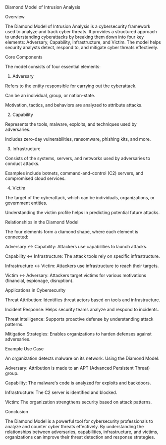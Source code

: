 Diamond Model of Intrusion Analysis

Overview

The Diamond Model of Intrusion Analysis is a cybersecurity framework used to analyze and track cyber threats. It provides a structured approach to understanding cyberattacks by breaking them down into four key elements: Adversary, Capability, Infrastructure, and Victim. The model helps security analysts detect, respond to, and mitigate cyber threats effectively.

Core Components

The model consists of four essential elements:

1. Adversary

Refers to the entity responsible for carrying out the cyberattack.

Can be an individual, group, or nation-state.

Motivation, tactics, and behaviors are analyzed to attribute attacks.

2. Capability

Represents the tools, malware, exploits, and techniques used by adversaries.

Includes zero-day vulnerabilities, ransomware, phishing kits, and more.

3. Infrastructure

Consists of the systems, servers, and networks used by adversaries to conduct attacks.

Examples include botnets, command-and-control (C2) servers, and compromised cloud services.

4. Victim

The target of the cyberattack, which can be individuals, organizations, or government entities.

Understanding the victim profile helps in predicting potential future attacks.

Relationships in the Diamond Model

The four elements form a diamond shape, where each element is connected:

Adversary ↔ Capability: Attackers use capabilities to launch attacks.

Capability ↔ Infrastructure: The attack tools rely on specific infrastructure.

Infrastructure ↔ Victim: Attackers use infrastructure to reach their targets.

Victim ↔ Adversary: Attackers target victims for various motivations (financial, espionage, disruption).

Applications in Cybersecurity

Threat Attribution: Identifies threat actors based on tools and infrastructure.

Incident Response: Helps security teams analyze and respond to incidents.

Threat Intelligence: Supports proactive defense by understanding attack patterns.

Mitigation Strategies: Enables organizations to harden defenses against adversaries.

Example Use Case

An organization detects malware on its network. Using the Diamond Model:

Adversary: Attribution is made to an APT (Advanced Persistent Threat) group.

Capability: The malware's code is analyzed for exploits and backdoors.

Infrastructure: The C2 server is identified and blocked.

Victim: The organization strengthens security based on attack patterns.

Conclusion

The Diamond Model is a powerful tool for cybersecurity professionals to analyze and counter cyber threats effectively. By understanding the relationships between adversaries, capabilities, infrastructure, and victims, organizations can improve their threat detection and response strategies.
